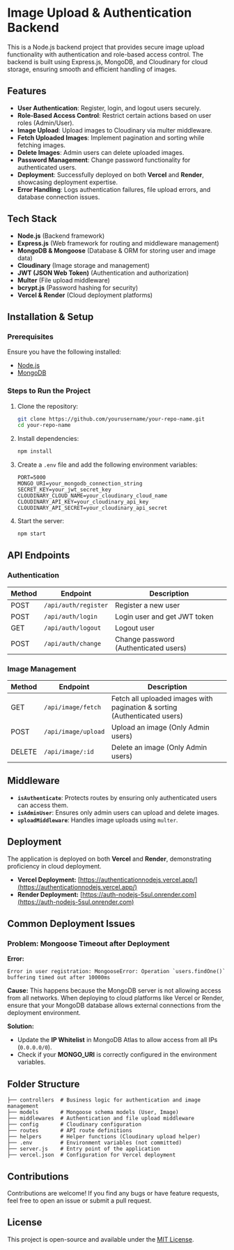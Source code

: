 # Image Upload & Authentication Backend

This is a Node.js backend project that provides secure image upload functionality with authentication and role-based access control. The backend is built using Express.js, MongoDB, and Cloudinary for cloud storage, ensuring smooth and efficient handling of images.

## Features

- **User Authentication**: Register, login, and logout users securely.
- **Role-Based Access Control**: Restrict certain actions based on user roles (Admin/User).
- **Image Upload**: Upload images to Cloudinary via multer middleware.
- **Fetch Uploaded Images**: Implement pagination and sorting while fetching images.
- **Delete Images**: Admin users can delete uploaded images.
- **Password Management**: Change password functionality for authenticated users.
- **Deployment**: Successfully deployed on both **Vercel** and **Render**, showcasing deployment expertise.
- **Error Handling**: Logs authentication failures, file upload errors, and database connection issues.

## Tech Stack

- **Node.js** (Backend framework)
- **Express.js** (Web framework for routing and middleware management)
- **MongoDB & Mongoose** (Database & ORM for storing user and image data)
- **Cloudinary** (Image storage and management)
- **JWT (JSON Web Token)** (Authentication and authorization)
- **Multer** (File upload middleware)
- **bcrypt.js** (Password hashing for security)
- **Vercel & Render** (Cloud deployment platforms)

## Installation & Setup

### Prerequisites
Ensure you have the following installed:
- [Node.js](https://nodejs.org/)
- [MongoDB](https://www.mongodb.com/)

### Steps to Run the Project

1. Clone the repository:
   ```sh
   git clone https://github.com/yourusername/your-repo-name.git
   cd your-repo-name
   ```
2. Install dependencies:
   ```sh
   npm install
   ```
3. Create a `.env` file and add the following environment variables:
   ```env
   PORT=5000
   MONGO_URI=your_mongodb_connection_string
   SECRET_KEY=your_jwt_secret_key
   CLOUDINARY_CLOUD_NAME=your_cloudinary_cloud_name
   CLOUDINARY_API_KEY=your_cloudinary_api_key
   CLOUDINARY_API_SECRET=your_cloudinary_api_secret
   ```
4. Start the server:
   ```sh
   npm start
   ```

## API Endpoints

### Authentication

| Method | Endpoint        | Description |
|--------|----------------|-------------|
| POST   | `/api/auth/register` | Register a new user |
| POST   | `/api/auth/login`    | Login user and get JWT token |
| GET    | `/api/auth/logout`   | Logout user |
| POST   | `/api/auth/change`   | Change password (Authenticated users) |

### Image Management

| Method | Endpoint            | Description |
|--------|--------------------|-------------|
| GET    | `/api/image/fetch` | Fetch all uploaded images with pagination & sorting (Authenticated users) |
| POST   | `/api/image/upload` | Upload an image (Only Admin users) |
| DELETE | `/api/image/:id`    | Delete an image (Only Admin users) |

## Middleware

- **`isAuthenticate`**: Protects routes by ensuring only authenticated users can access them.
- **`isAdminUser`**: Ensures only admin users can upload and delete images.
- **`uploadMiddleware`**: Handles image uploads using `multer`.

## Deployment

The application is deployed on both **Vercel** and **Render**, demonstrating proficiency in cloud deployment.

- **Vercel Deployment:** [https://authenticationnodejs.vercel.app/](https://authenticationnodejs.vercel.app/)
- **Render Deployment:** [https://auth-nodejs-5sul.onrender.com](https://auth-nodejs-5sul.onrender.com)

## Common Deployment Issues

### Problem: Mongoose Timeout after Deployment

**Error:**
```
Error in user registration: MongooseError: Operation `users.findOne()` buffering timed out after 10000ms
```
**Cause:**
This happens because the MongoDB server is not allowing access from all networks. When deploying to cloud platforms like Vercel or Render, ensure that your MongoDB database allows external connections from the deployment environment.

**Solution:**
- Update the **IP Whitelist** in MongoDB Atlas to allow access from all IPs (`0.0.0.0/0`).
- Check if your **MONGO_URI** is correctly configured in the environment variables.

## Folder Structure
```
├── controllers  # Business logic for authentication and image management
├── models       # Mongoose schema models (User, Image)
├── middlewares  # Authentication and file upload middleware
├── config       # Cloudinary configuration
├── routes       # API route definitions
├── helpers      # Helper functions (Cloudinary upload helper)
├── .env         # Environment variables (not committed)
├── server.js    # Entry point of the application
├── vercel.json  # Configuration for Vercel deployment
``` 

## Contributions
Contributions are welcome! If you find any bugs or have feature requests, feel free to open an issue or submit a pull request.

## License
This project is open-source and available under the [MIT License](LICENSE).

